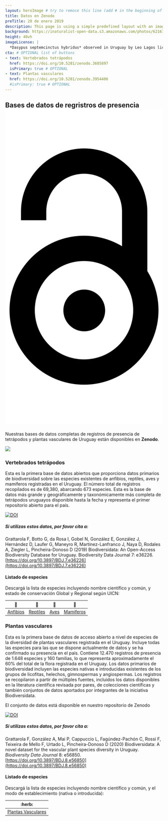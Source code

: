 ```yaml
---
layout: heroImage # try to remoce this line (add # in the beginning of the line to make it a comment) - then the layout will change, but the content remain the same
title: Datos en Zenodo
preTitle: 20 de enero 2019
description: This page is using a simple predefined layout with an image, a title and some body text
background: https://inaturalist-open-data.s3.amazonaws.com/photos/62167586/original.jpg
height: 40vh
imageLicense: |
  *Dasypus septemcinctus hybridus* observed in Uruguay by Leo Lagos licensed under [CC BY](http://creativecommons.org/licenses/by/4.0/) via [iNaturalist](https://www.gbif.org/occurrence/2576425108)
cta: # OPTIONAL list of buttons
- text: Vertebrados tetrápodos
  href: https://doi.org/10.5281/zenodo.3685897
  isPrimary: true # OPTIONAL
- text: Plantas vasculares
  href: https://doi.org/10.5281/zenodo.3954406
  #isPrimary: true # OPTIONAL
---
```


## Bases de datos de regristros de presencia ![](/assets/images/academic-icons/open-access.svg)


Nuestras bases de datos completas de registros de presencia de tetrápodos y plantas vasculares de Uruguay están disponibles en **Zenodo**.

![](https://about.zenodo.org/static/img/logos/zenodo-gradient-2500.png)

### Vertebrados tetrápodos

Esta es la primera base de datos abiertos que proporciona datos primarios de biodiversidad sobre las especies existentes de anfibios, reptiles, aves y mamíferos registradas en el Uruguay. El número total de registros recopilados es de 69,380, abarcando 673 especies. Esta es la base de datos más grande y geográficamente y taxonómicamente más completa de tetrápodos uruguayos disponible hasta la fecha y representa el primer repositorio abierto para el país.  

[![DOI](https://zenodo.org/badge/DOI/10.5281/zenodo.3685897.svg)](https://doi.org/10.5281/zenodo.3685897)

##### **Si utilizas estos datos, por favor cita a:**
Grattarola F, Botto G, da Rosa I, Gobel N, González E, González J, Hernández D, Laufer G, Maneyro R, Martínez-Lanfranco J, Naya D, Rodales A, Ziegler L, Pincheira-Donoso D (2019) Biodiversidata: An Open-Access Biodiversity Database for Uruguay. Biodiversity Data Journal 7: e36226. [https://doi.org/10.3897/BDJ.7.e36226](https://doi.org/10.3897/BDJ.7.e36226)

#### Listado de especies

Descargá la lista de especies incluyendo nombre científico y común, y estado de conservación Global y Regional según UICN:

| :frog: 	| :snake: 	| :owl: 	| :bat: 	|
|--------------------------------------------	|--------------------------------------------	|------------------------------------	|---------------------------------------------	|
| [Anfibios](/files/checklists/amphibia.csv) 	| [Reptiles](/files/checklists/reptilia.csv) 	| [Aves](/files/checklists/aves.csv) 	| [Mamíferos](/files/checklists/mammalia.csv) 	|


### Plantas vasculares

Esta es la primera base de datos de acceso abierto a nivel de especies de la diversidad de plantas vasculares registrada en el Uruguay. Incluye todas las especies para las que se dispone actualmente de datos y se ha confirmado su presencia en el país. Contiene 12.470 registros de presencia de 1.648 especies y 160 familias, lo que representa aproximadamente el 60% del total de la flora registrada en el Uruguay. Los datos primarios de biodiversidad incluyen las especies nativas e introducidas existentes de los grupos de licofitas, helechos, gimnospermas y angiospermas. Los registros se recopilaron a partir de múltiples fuentes, incluidos los datos disponibles en la literatura científica revisada por pares, de colecciones científicas y también conjuntos de datos aportados por integrantes de la iniciativa Biodiversidata.

El conjunto de datos está disponible en nuestro repositorio de Zenodo

[![DOI](https://zenodo.org/badge/DOI/10.5281/zenodo.3954406.svg)](https://doi.org/10.5281/zenodo.3954406)

##### **Si utilizas estos datos, por favor cita a:**
Grattarola F, González A, Mai P, Cappuccio L, Fagúndez-Pachón C, Rossi F, Teixeira de Mello F, Urtado L, Pincheira-Donoso D (2020) Biodiversidata: A novel dataset for the vascular plant species diversity in Uruguay. *Biodiversity Data Journal* 8: e56850. [https://doi.org/10.3897/BDJ.8.e56850](https://doi.org/10.3897/BDJ.8.e56850)

#### Listado de especies

Descargá la lista de especies incluyendo nombre científico y común, y el modo de establecimiento (nativa o introducida):

<table>
<thead>
<tr class="header">
<th>:herb:</th>
</tr>
</thead>
<tbody>
<tr class="odd">
<td><a href="/files/checklists/vascularPlants.csv">Plantas Vasculares</a></td>
</tr>
</tbody>
</table>
